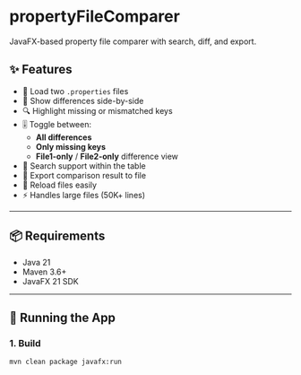 # propertyFileComparer
JavaFX-based property file comparer with search, diff, and export.

## ✨ Features

- 📂 Load two `.properties` files
- 🧪 Show differences side-by-side
- 🔍 Highlight missing or mismatched keys
- 🎚 Toggle between:
  - **All differences**
  - **Only missing keys**
  - **File1-only** / **File2-only** difference view
- 🔎 Search support within the table
- 💾 Export comparison result to file
- 🔁 Reload files easily
- ⚡ Handles large files (50K+ lines)

---

## 📦 Requirements

- Java 21
- Maven 3.6+
- JavaFX 21 SDK

---

## 🚀 Running the App

### 1. Build

```bash
mvn clean package javafx:run
